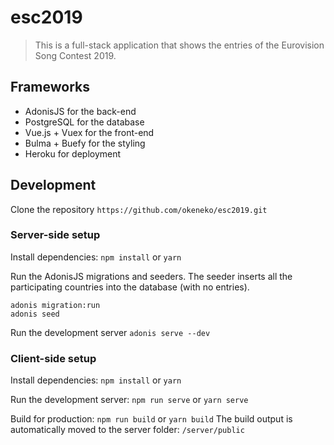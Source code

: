 # esc2019

> This is a full-stack application that shows the entries of the Eurovision Song Contest 2019.

## Frameworks
- AdonisJS for the back-end
- PostgreSQL for the database
- Vue.js + Vuex for the front-end
- Bulma + Buefy for the styling
- Heroku for deployment

## Development

Clone the repository
`https://github.com/okeneko/esc2019.git`

### Server-side setup

Install dependencies:
`npm install`
or
`yarn`

Run the AdonisJS migrations and seeders. The seeder inserts all the participating countries into the database (with no entries).
``` 
adonis migration:run
adonis seed
```

Run the development server
```adonis serve --dev```

### Client-side setup
Install dependencies:
`npm install`
or
`yarn`

Run the development server:
`npm run serve` or `yarn serve`

Build for production: 
`npm run build` or `yarn build`
The build output is automatically moved to the server folder: `/server/public`
